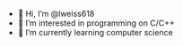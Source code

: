 - 👋 Hi, I’m @lweiss618
- 👀 I’m interested in programming on C/C++
- 🌱 I’m currently learning computer science

<!---
lweiss618/lweiss618 is a ✨ special ✨ repository because its `README.md` (this file) appears on your GitHub profile.
You can click the Preview link to take a look at your changes.
--->
